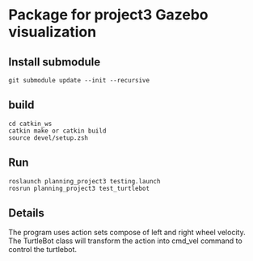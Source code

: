 # Package for project3 Gazebo visualization

## Install submodule
```
git submodule update --init --recursive
```
## build
```
cd catkin_ws
catkin make or catkin build
source devel/setup.zsh
```

## Run
```
roslaunch planning_project3 testing.launch
rosrun planning_project3 test_turtlebot
```

## Details
The program uses action sets compose of left and right wheel velocity.  
The TurtleBot class will transform the action into cmd_vel command to control the turtlebot. 
